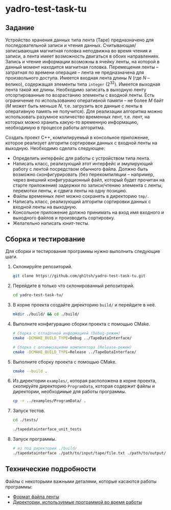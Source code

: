 # yadro-test-task-tu

## Задание

Устройство хранения данных типа лента (Tape) предназначено для последовательной
записи и чтения данных. Считывающая/записывающая магнитная головка неподвижна 
во время чтения и записи, а лента имеет возможность двигаться в обоих 
направлениях. Запись и чтение информации возможны в ячейку ленты, на которой в 
данный момент находится магнитная головка. Перемещения ленты – затратная по 
времени операция – лента не предназначена для произвольного доступа. Имеется 
входная лента длины $N$ (где $N$ – велико), содержащая элементы типа `integer` 
($2^{32}$). Имеется выходная лента такой же длины. Необходимо записать в 
выходную ленту  отсортированные по возрастанию элементы с входной ленты. Есть 
ограничение по использованию оперативной памяти – не более $M$ байт ($M$ может 
быть меньше $N$, т.е. загрузить все данные с ленты в оперативную память не 
получится). Для реализации алгоритма можно использовать разумное количество 
временных лент, т.е. лент, на которых можно хранить какую-то временную 
информацию, необходимую в процессе работы алгоритма.

Создать проект С++, компилируемый в консольное приложение, которое реализует 
алгоритм сортировки данных с входной ленты на выходную. Необходимо сделать 
следующее:
- Определить интерфейс для работы с устройством типа лента.
- Написать класс, реализующий этот интерфейс и эмулирующий работу с лентой 
  посредством обычного файла. Должно быть возможно сконфигурировать (без 
  перекомпиляции – например, через внешний конфигурационный файл, который будет 
  прочитан на старте приложения) задержки по записи/чтению элемента с ленты, 
  перемотки ленты, и сдвига ленты на одну позицию.
- Файлы временных лент можно сохранять в директорию `tmp/`.
- Написать класс, реализующий алгоритм сортировки данных с входной ленты на 
  выходную.
- Консольное приложение должно принимать на вход имя входного и выходного файлов
   и производить сортировку.
- Желательно написать юнит-тесты.

## Сборка и тестирование

Для сборки и тестирования программы нужно выполнить следующие шаги.

1. Склонируйте репозиторий.

   ```bash
   git clone https://github.com/gh1tsh/yadro-test-task-tu.git
   ```

2. Перейдите в только что склонированный репозиторий.
   
   ```bash
   cd yadro-test-task-tu/
   ```

3. В корне проекта создайте директорию `build/` и перейдите в неё.
   
   ```bash
   mkdir ./build/ && cd ./build/
   ```

4. Выполните конфигурацию сборки проекта с помощью CMake.
   
   ```bash
   # Сборка с отладочной информацией (Debug-режим)
   cmake -DCMAKE_BUILD_TYPE=Debug ../TapeDataInterface/
   ```

   ```bash
   # Сборка с оптимизациями компилятора (Release-режим)
   cmake -DCMAKE_BUILD_TYPE=Release ../TapeDataInterface/
   ```

5. Выполните сборку проекта с помощью CMake.
   
   ```bash
   cmake --build .
   ```

6. Из директории `examples/`, которая расположена в корне проекта, скопируйте 
   директорию `ProgramData`, которая содержит файлы и директории, необходимые 
   для работы программы.
   
   ```bash
   cp -r ../examples/ProgramData/ .
   ```

7. Запуск тестов.
   
	```bash
	cd ./tests/
	```

	```bash
	./tapedatainterface_unit_tests
	```

8. Запуск программы.
   
   ```bash
   # из под директории ./build/
   ./tapedatainterface ./path/to/input/tape/file.txt ./path/to/output/tape/file.txt
   ```

## Технические подробности

Файлы с некоторыми важными деталями, которые касаются работы программы:
- [Формат файла ленты](./doc/tape_file_format.md)
- [Директории, используемые программой во время работы](./doc/program_dirs.md)